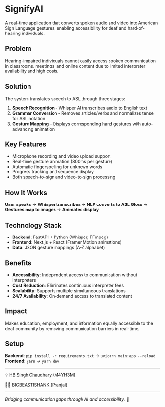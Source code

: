 # SignifyAI

A real-time application that converts spoken audio and video into American Sign Language gestures, enabling accessibility for deaf and hard-of-hearing individuals.

## Problem

Hearing-impaired individuals cannot easily access spoken communication in classrooms, meetings, and online content due to limited interpreter availability and high costs.

## Solution

The system translates speech to ASL through three stages:
1. **Speech Recognition** - Whisper AI transcribes audio to English text
2. **Grammar Conversion** - Removes articles/verbs and normalizes tense for ASL notation
3. **Gesture Mapping** - Displays corresponding hand gestures with auto-advancing animation

## Key Features

- Microphone recording and video upload support
- Real-time gesture animation (800ms per gesture)
- Automatic fingerspelling for unknown words
- Progress tracking and sequence display
- Both speech-to-sign and video-to-sign processing

## How It Works

**User speaks** → **Whisper transcribes** → **NLP converts to ASL Gloss** → **Gestures map to images** → **Animated display**

## Technology Stack

- **Backend**: FastAPI + Python (Whisper, FFmpeg)
- **Frontend**: Next.js + React (Framer Motion animations)
- **Data**: JSON gesture mappings (A-Z alphabet)

## Benefits

- **Accessibility**: Independent access to communication without interpreters
- **Cost Reduction**: Eliminates continuous interpreter fees
- **Scalability**: Supports multiple simultaneous translations
- **24/7 Availability**: On-demand access to translated content

## Impact

Makes education, employment, and information equally accessible to the deaf community by removing communication barriers in real-time.

## Setup

**Backend**: `pip install -r requirements.txt` → `uvicorn main:app --reload`
**Frontend**: `yarn` → `yarn dev`

---

💡 [HB Singh Chaudhary (M4YH3M)](https://github.com/M4YH3M-DEV/)

👨‍💻 [BIGBEASTISHANK (Pranjal)](https://bigbeastishank.com/)

---

*Bridging communication gaps through AI and accessibility.* 🤝

